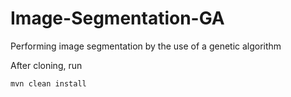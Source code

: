 # Image-Segmentation-GA
Performing image segmentation by the use of a genetic algorithm

After cloning, run

```
mvn clean install
```
